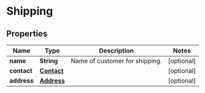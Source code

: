 
# Shipping

## Properties
Name | Type | Description | Notes
------------ | ------------- | ------------- | -------------
**name** | **String** | Name of customer for shipping. |  [optional]
**contact** | [**Contact**](Contact.md) |  |  [optional]
**address** | [**Address**](Address.md) |  |  [optional]



